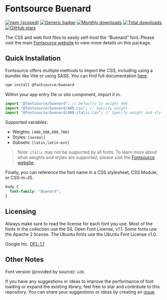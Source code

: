 # Fontsource Buenard

[![npm (scoped)](https://img.shields.io/npm/v/@fontsource/buenard?color=brightgreen)](https://www.npmjs.com/package/@fontsource/buenard) [![Generic badge](https://img.shields.io/badge/fontsource-passing-brightgreen)](https://github.com/fontsource/fontsource) [![Monthly downloads](https://badgen.net/npm/dm/@fontsource/buenard)](https://github.com/fontsource/fontsource) [![Total downloads](https://badgen.net/npm/dt/@fontsource/buenard)](https://github.com/fontsource/fontsource) [![GitHub stars](https://img.shields.io/github/stars/fontsource/fontsource.svg?style=social&label=Star)](https://github.com/fontsource/fontsource/stargazers)

The CSS and web font files to easily self-host the “Buenard” font. Please visit the main [Fontsource website](https://fontsource.org/fonts/buenard) to view more details on this package.

## Quick Installation

Fontsource offers multiple methods to import the CSS, including using a bundler like Vite or using SASS. You can find full documentation [here](https://fontsource.org/docs/getting-started/introduction).

```javascript
npm install @fontsource/buenard
```

Within your app entry file or site component, import it in.

```javascript
import "@fontsource/buenard"; // Defaults to weight 400
import "@fontsource/buenard/400.css"; // Specify weight
import "@fontsource/buenard/400-italic.css"; // Specify weight and style
```

Supported variables:
- Weights: `[400,500,600,700]`
- Styles: `[normal]`
- Subsets: `[latin,latin-ext]`

> Note: `italic` may not be supported by all fonts. To learn more about what weights and styles are supported, please visit the [Fontsource website](https://fontsource.org/fonts/buenard).

Finally, you can reference the font name in a CSS stylesheet, CSS Module, or CSS-in-JS.

```css
body {
  font-family: "Buenard";
}
```

## Licensing
Always make sure to read the license for each font you use. Most of the fonts in the collection use the SIL Open Font License, v1.1. Some fonts use the Apache 2 license. The Ubuntu fonts use the Ubuntu Font License v1.0.

Google Inc.
[OFL-1.1](http://scripts.sil.org/OFL)

## Other Notes
Font version (provided by source): `v20`.

If you have any suggestions or ideas to improve the performance of font loading or expand the existing library, feel free to star and contribute to this repository. You can share your suggestions or ideas by creating an [issue](https://github.com/fontsource/fontsource/issues).